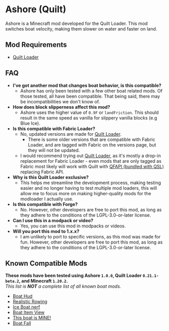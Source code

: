 # Ashore (Quilt)
Ashore is a Minecraft mod developed for the Quilt Loader. This mod switches boat velocity, making them slower on water and faster on land.

## Mod Requirements
- [Quilt Loader](https://quiltmc.org/en/)

## FAQ
- **I've got another mod that changes boat behavior, is this compatible?**
  - Ashore has only been tested with a few other boat related mods. Of those tested, all have been compatible. That being said, there may be incompatibilities we don't know of.
- **How does block slipperness affect this mod?**
  - Ashore uses the higher value of `0.9F` or `landFriction`. This should result in the same speed as vanilla for slippery vanilla blocks (e.g Blue Ice).
- **Is this compatible with Fabric Loader?**
  - No, updated versions are made for [Quilt Loader](https://quiltmc.org/).
    - There is some older versions that are compatible with Fabric Loader, and are tagged with Fabric on the versions page, but they will not be updated.
  - I would recommend trying out [Quilt Loader](https://quiltmc.org/), as it's mostly a drop-in replacement for Fabric Loader - even mods that are only tagged as Fabric most likely will work with Quilt with [QFAPI (bundled with QSL)](https://modrinth.com/mod/qsl) replacing Fabric API.
- **Why is this Quilt Loader exclusive?**
  - This helps me streamline the development process, making testing easier and no longer having to test multiple mod loaders, this will allow me to focus more on making higher-quality mods for the modloader I actually use.
- **Is this compatible with Forge?**
  - No. However, other developers are free to port this mod, as long as they adhere to the conditions of the LGPL-3.0-or-later license.
- **Can I use this in a modpack or video?**
  - Yes, you can use this mod in modpacks or videos.
- **Will you port this mod to 1.x.x?**
  - I am unlikely to port to specific versions, as this mod was made for fun. However, other developers are free to port this mod, as long as they adhere to the conditions of the LGPL-3.0-or-later license.

## Known Compatible Mods
**These mods have been tested using Ashore `1.0.0`, Quilt Loader `0.21.1-beta.2`, and Minecraft `1.20.2`.**  
*This list is **NOT** a complete list of all known boat mods.*
- [Boat Hud](https://modrinth.com/mod/boathud)
- [Realistic Rowing](https://modrinth.com/mod/realistic-rowing)
- [Ice Boat nerf](https://modrinth.com/mod/ice-boat-nerf)
- [Boat Item View](https://modrinth.com/mod/boat-item-view)
- [This boat is MINE!](https://modrinth.com/mod/this-boat-is-mine)
- [Boat Fall](https://modrinth.com/mod/boat-fall)
